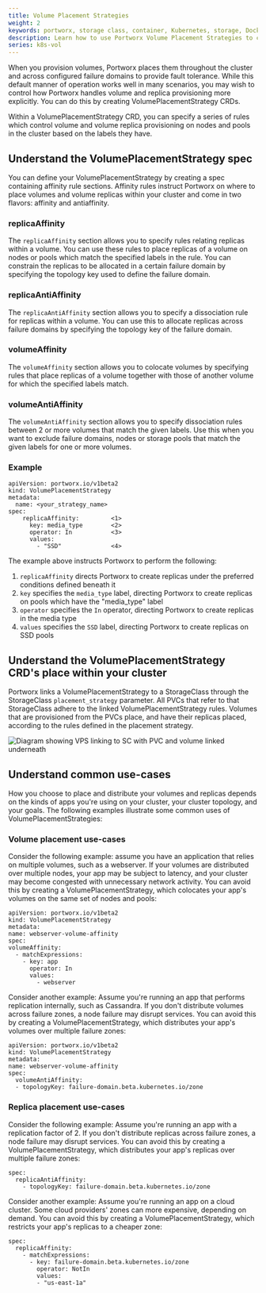 ```yaml
---
title: Volume Placement Strategies
weight: 2
keywords: portworx, storage class, container, Kubernetes, storage, Docker, k8s, flexvol, pv, persistent disk,StatefulSets, volume placement
description: Learn how to use Portworx Volume Placement Strategies to control how volumes are placed across your cluster
series: k8s-vol
---
```

When you provision volumes, Portworx places them throughout the cluster and across configured failure domains to provide fault tolerance. While this default manner of operation works well in many scenarios, you may wish to control how Portworx handles volume and replica provisioning more explicitly. You can do this by creating VolumePlacementStrategy CRDs.

Within a VolumePlacementStrategy CRD, you can specify a series of rules which control volume and volume replica provisioning on nodes and pools in the cluster based on the labels they have.

<!--
how the volume replicas are allocated with respect to other volumes in the cluster
how the replicas are allocated with respect to each other.
-->

## Understand the VolumePlacementStrategy spec

You can define your VolumePlacementStrategy by creating a spec containing affinity rule sections. Affinity rules instruct Portworx on where to place volumes and volume replicas within your cluster and come in two flavors: affinity and antiaffinity.

### replicaAffinity

The `replicaAffinity` section allows you to specify rules relating replicas within a volume. You can use these rules to place replicas of a volume on nodes or pools which match the specified labels in the rule. You can constrain the replicas to be allocated in a certain failure domain by specifying the topology key used to define the failure domain.

### replicaAntiAffinity

The `replicaAntiAffinity` section allows you to specify a dissociation rule for replicas within a volume. You can use this to allocate replicas across failure domains by specifying the topology key of the failure domain.

### volumeAffinity

The `volumeAffinity` section allows you to colocate volumes by specifying rules that place replicas of a volume together with those of another volume for which the specified labels match.

### volumeAntiAffinity

The `volumeAntiAffinity` section allows you to specify dissociation rules between 2 or more volumes that match the given labels. Use this when you want to exclude failure domains, nodes or storage pools that match the given labels for one or more volumes.

<!--
For more information on specific rules, see the following sections of the CRD reference guide:

* [replicaAffinity](/portworx-install-with-kubernetes/storage-operations/create-pvcs/volume-placementp-strategies/crd-reference#replicaaffinity)
* [replicaAntiAffinity](/portworx-install-with-kubernetes/storage-operations/create-pvcs/volume-placementp-strategies/crd-reference#replicaantiaffinity)
* [volumeAffinity](/portworx-install-with-kubernetes/storage-operations/create-pvcs/volume-placementp-strategies/crd-reference#volumeaffinity)
* [volumeAntiAffinity](/portworx-install-with-kubernetes/storage-operations/create-pvcs/volume-placementp-strategies/crd-reference#volumeantiaffinity)
-->

### Example

```text
apiVersion: portworx.io/v1beta2
kind: VolumePlacementStrategy
metadata:
  name: <your_strategy_name>
spec:
    replicaAffinity:         <1>
      key: media_type        <2>
      operator: In           <3>
      values:
        - "SSD"              <4>
```

The example above instructs Portworx to perform the following:

1. `replicaAffinity` directs Portworx to create replicas under the preferred conditions defined beneath it
2. `key` specifies the `media_type` label, directing Portworx to create replicas on pools which have the "media_type" label
3. `operator` specifies the `In` operator, directing Portworx to create replicas in the media type
4. `values` specifies the `SSD` label, directing Portworx to create replicas on SSD pools

## Understand the VolumePlacementStrategy CRD's place within your cluster

Portworx links a VolumePlacementStrategy to a StorageClass through the StorageClass `placement_strategy` parameter. All PVCs that refer to that StorageClass adhere to the linked VolumePlacementStrategy rules. Volumes that are provisioned from the PVCs place, and have their replicas placed, according to the rules defined in the placement strategy.

![Diagram showing VPS linking to SC with PVC and volume linked underneath](/img/volumePlacementStrat.png)

## Understand common use-cases

How you choose to place and distribute your volumes and replicas depends on the kinds of apps you're using on your cluster, your cluster topology, and your goals. The following examples illustrate some common uses of VolumePlacementStrategies:

### Volume placement use-cases

Consider the following example: assume you have an application that relies on multiple volumes, such as a webserver. If your volumes are distributed over multiple nodes, your app may be subject to latency, and your cluster may become congested with unnecessary network activity. You can avoid this by creating a VolumePlacementStrategy, which colocates your app's volumes on the same set of nodes and pools:

```text
apiVersion: portworx.io/v1beta2
kind: VolumePlacementStrategy
metadata:
name: webserver-volume-affinity
spec:
volumeAffinity:
  - matchExpressions:
    - key: app
      operator: In
      values:
        - webserver
```

Consider another example: Assume you're running an app that performs replication internally, such as Cassandra. If you don't distribute volumes across failure zones, a node failure may disrupt services. You can avoid this by creating a VolumePlacementStrategy, which distributes your app's volumes over multiple failure zones:

```text
apiVersion: portworx.io/v1beta2
kind: VolumePlacementStrategy
metadata:
name: webserver-volume-affinity
spec:
  volumeAntiAffinity:
  - topologyKey: failure-domain.beta.kubernetes.io/zone
```

### Replica placement use-cases

Consider the following example: Assume you're running an app with a replication factor of 2. If you don't distribute replicas across failure zones, a node failure may disrupt services. You can avoid this by creating a VolumePlacementStrategy, which distributes your app's replicas over multiple failure zones:
<!-- this is the default behavior, probably want to remove -->
```text
spec:
  replicaAntiAffinity:
    - topologyKey: failure-domain.beta.kubernetes.io/zone
```

Consider another example: Assume you're running an app on a cloud cluster. Some cloud providers' zones can more expensive, depending on demand. You can avoid this by creating a VolumePlacementStrategy, which restricts your app's replicas to a cheaper zone:

```text
spec:
  replicaAffinity:
    - matchExpressions:
      - key: failure-domain.beta.kubernetes.io/zone
        operator: NotIn
        values:
        - "us-east-1a"
```
